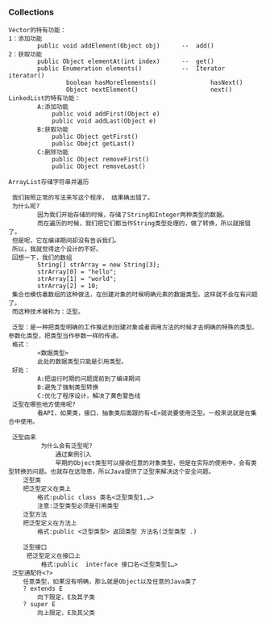 ### Collections
    
    Vector的特有功能：
    1：添加功能
            public void addElement(Object obj)		--	add()
    2：获取功能
            public Object elementAt(int index)		--  get()
            public Enumeration elements()			--	Iterator iterator()
                    boolean hasMoreElements()				hasNext()
                    Object nextElement()					next()
    LinkedList的特有功能：
    		A:添加功能
    			public void addFirst(Object e)
    			public void addLast(Object e)
    		B:获取功能
    			public Object getFirst()
    			public Obejct getLast()
    		C:删除功能
    			public Object removeFirst()
    			public Object removeLast()
    
    ArrayList存储字符串并遍历

     我们按照正常的写法来写这个程序， 结果确出错了。
     为什么呢?
            因为我们开始存储的时候，存储了String和Integer两种类型的数据。
            而在遍历的时候，我们把它们都当作String类型处理的，做了转换，所以就报错了。
     但是呢，它在编译期间却没有告诉我们。
     所以，我就觉得这个设计的不好。
     回想一下，我们的数组
            String[] strArray = new String[3];
            strArray[0] = "hello";
            strArray[1] = "world";
            strArray[2] = 10;
     集合也模仿着数组的这种做法，在创建对象的时候明确元素的数据类型。这样就不会在有问题了。
     而这种技术被称为：泛型。

     泛型：是一种把类型明确的工作推迟到创建对象或者调用方法的时候才去明确的特殊的类型。参数化类型，把类型当作参数一样的传递。
     格式：
            <数据类型>
            此处的数据类型只能是引用类型。
     好处：
            A:把运行时期的问题提前到了编译期间
            B:避免了强制类型转换
            C:优化了程序设计，解决了黄色警告线
     泛型在哪些地方使用呢?
     		看API，如果类，接口，抽象类后面跟的有<E>就说要使用泛型。一般来说就是在集合中使用。
     		
     泛型由来
             为什么会有泛型呢?
                 通过案例引入
                 早期的Object类型可以接收任意的对象类型，但是在实际的使用中，会有类型转换的问题。也就存在这隐患，所以Java提供了泛型来解决这个安全问题。
        泛型类
     	把泛型定义在类上
     		格式:public class 类名<泛型类型1,…>
     		注意:泛型类型必须是引用类型
        泛型方法
        把泛型定义在方法上
        	格式:public <泛型类型> 返回类型 方法名(泛型类型 .)	
        	
        泛型接口
         把泛型定义在接口上
             格式:public  interface 接口名<泛型类型1…>
     泛型通配符<?>
     	任意类型，如果没有明确，那么就是Object以及任意的Java类了
     	? extends E
     		向下限定，E及其子类
     	? super E
     		向上限定，E及其父类
     	